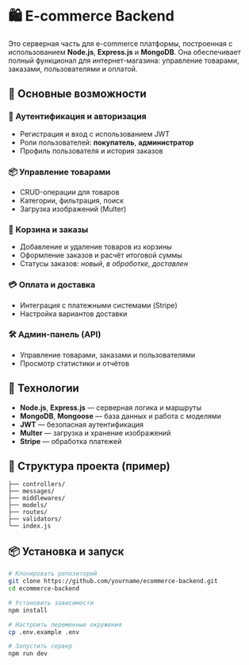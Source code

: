 # 🛍️ E-commerce Backend

Это серверная часть для e-commerce платформы, построенная с использованием **Node.js**, **Express.js** и **MongoDB**. Она обеспечивает полный функционал для интернет-магазина: управление товарами, заказами, пользователями и оплатой.

## 🚀 Основные возможности

### 🔐 Аутентификация и авторизация

- Регистрация и вход с использованием JWT
- Роли пользователей: **покупатель**, **администратор**
- Профиль пользователя и история заказов

### 📦 Управление товарами

- CRUD-операции для товаров
- Категории, фильтрация, поиск
- Загрузка изображений (Multer)

### 🛒 Корзина и заказы

- Добавление и удаление товаров из корзины
- Оформление заказов и расчёт итоговой суммы
- Статусы заказов: _новый_, _в обработке_, _доставлен_

### 💳 Оплата и доставка

- Интеграция с платежными системами (Stripe)
- Настройка вариантов доставки

### 🛠️ Админ-панель (API)

- Управление товарами, заказами и пользователями
- Просмотр статистики и отчётов

## 🧰 Технологии

- **Node.js**, **Express.js** — серверная логика и маршруты
- **MongoDB**, **Mongoose** — база данных и работа с моделями
- **JWT** — безопасная аутентификация
- **Multer** — загрузка и хранение изображений
- **Stripe** — обработка платежей

## 📁 Структура проекта (пример)

```
├── controllers/
├── messages/
├── middlewares/
├── models/
├── routes/
├── validators/
└── index.js
```

## 📦 Установка и запуск

```bash
# Клонировать репозиторий
git clone https://github.com/yourname/ecommerce-backend.git
cd ecommerce-backend

# Установить зависимости
npm install

# Настроить переменные окружения
cp .env.example .env

# Запустить сервер
npm run dev
```

